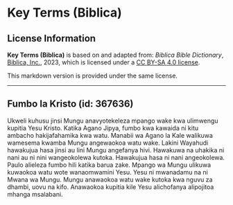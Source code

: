 # Key Terms (Biblica)

## License Information

**Key Terms (Biblica)** is based on and adapted from: _Biblica Bible Dictionary_, [Biblica, Inc.](https://www.biblica.com/), 2023, which is licensed under a [CC BY-SA 4.0 license](https://creativecommons.org/licenses/by-sa/4.0/legalcode.en).

This markdown version is provided under the same license.



--------------------------------

## Fumbo la Kristo (id: 367636)

Ukweli kuhusu jinsi Mungu anavyotekeleza mpango wake kwa ulimwengu kupitia Yesu Kristo. Katika Agano Jipya, fumbo kwa kawaida ni kitu ambacho hakijafahamika kwa watu. Manabii wa Agano la Kale walikuwa wamesema kwamba Mungu angewaokoa watu wake. Lakini Wayahudi hawakujua hasa jinsi au lini Mungu angefanya hivi. Hawakuwa na uhakika ni nani au ni nini wangeokolewa kutoka. Hawakujua hasa ni nani angeokolewa. Paulo alieleza fumbo hili katika barua zake. Mpango wa Mungu ulikuwa kuwaokoa watu wote wanaomwamini Yesu. Yesu ni mwanadamu na ni Mwana wa Mungu. Mungu anawaokoa watu wake kutoka kwa nguvu za dhambi, uovu na kifo. Anawaokoa kupitia kile Yesu alichofanya alipojitoa mhanga msalabani.


